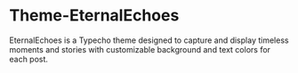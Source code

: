 # Theme-EternalEchoes
EternalEchoes is a Typecho theme designed to capture and display timeless moments and stories with customizable background and text colors for each post.
